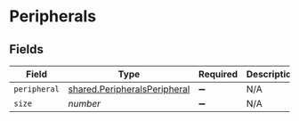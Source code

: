 # Peripherals


## Fields

| Field                                                                               | Type                                                                                | Required                                                                            | Description                                                                         | Example                                                                             |
| ----------------------------------------------------------------------------------- | ----------------------------------------------------------------------------------- | ----------------------------------------------------------------------------------- | ----------------------------------------------------------------------------------- | ----------------------------------------------------------------------------------- |
| `peripheral`                                                                        | [shared.PeripheralsPeripheral](../../../sdk/models/shared/peripheralsperipheral.md) | :heavy_minus_sign:                                                                  | N/A                                                                                 |                                                                                     |
| `size`                                                                              | *number*                                                                            | :heavy_minus_sign:                                                                  | N/A                                                                                 | 1                                                                                   |
